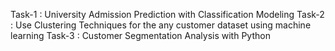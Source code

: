 Task-1 : University Admission Prediction with Classification Modeling
Task-2 : Use Clustering Techniques for the any customer dataset using machine learning
Task-3 : Customer Segmentation Analysis with Python
